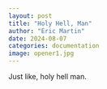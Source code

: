 ```yaml
---
layout: post
title: "Holy Hell, Man"
author: "Eric Martin"
date: 2024-08-07
categories: documentation
image: opener1.jpg
---
```

Just like, holy hell man.
